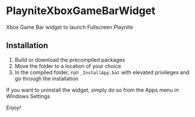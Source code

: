 # PlayniteXboxGameBarWidget
Xbox Game Bar widget to launch Fullscreen Playnite

## Installation
1) Build or download the precompiled packages
2) Move the folder to a location of your choice
3) In the compiled folder, run `_InstallApp.bat` with elevated privileges and go through the installation

If you want to uninstall the widget, simply do so from the Apps menu in Windows Settings

*Enjoy!*